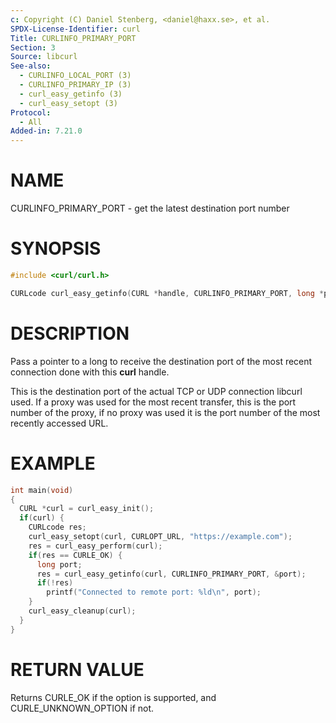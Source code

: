 ```yaml
---
c: Copyright (C) Daniel Stenberg, <daniel@haxx.se>, et al.
SPDX-License-Identifier: curl
Title: CURLINFO_PRIMARY_PORT
Section: 3
Source: libcurl
See-also:
  - CURLINFO_LOCAL_PORT (3)
  - CURLINFO_PRIMARY_IP (3)
  - curl_easy_getinfo (3)
  - curl_easy_setopt (3)
Protocol:
  - All
Added-in: 7.21.0
---
```


# NAME

CURLINFO_PRIMARY_PORT - get the latest destination port number

# SYNOPSIS

~~~c
#include <curl/curl.h>

CURLcode curl_easy_getinfo(CURL *handle, CURLINFO_PRIMARY_PORT, long *portp);
~~~

# DESCRIPTION

Pass a pointer to a long to receive the destination port of the most recent
connection done with this **curl** handle.

This is the destination port of the actual TCP or UDP connection libcurl used.
If a proxy was used for the most recent transfer, this is the port number of
the proxy, if no proxy was used it is the port number of the most recently
accessed URL.

# EXAMPLE

~~~c
int main(void)
{
  CURL *curl = curl_easy_init();
  if(curl) {
    CURLcode res;
    curl_easy_setopt(curl, CURLOPT_URL, "https://example.com");
    res = curl_easy_perform(curl);
    if(res == CURLE_OK) {
      long port;
      res = curl_easy_getinfo(curl, CURLINFO_PRIMARY_PORT, &port);
      if(!res)
        printf("Connected to remote port: %ld\n", port);
    }
    curl_easy_cleanup(curl);
  }
}
~~~

# RETURN VALUE

Returns CURLE_OK if the option is supported, and CURLE_UNKNOWN_OPTION if not.
